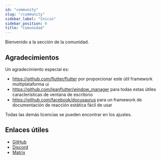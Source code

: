 ```yaml
---
id: "community"
slug: "/community"
sidebar_label: "Inicio"
sidebar_position: 0
title: "Comunidad"
---
```


Bienvenido a la sección de la comunidad.

## Agradecimientos

Un agradecimiento especial es:

* <https://github.com/flutter/flutter> por proporcionar este útil framework multiplataforma ui
* <https://github.com/leanflutter/window_manager> para todas estas útiles características de ventana de escritorio
* <https://github.com/facebook/docusaurus> para un framework de documentación de reacción estática fácil de usar

Todas las demás licencias se pueden encontrar en los ajustes.

## Enlaces útiles

* [GitHub](https://github.com/LinwoodCloud/Butterfly)
* [Discord](https://go.linwood.dev/discord)
* [Matrix](https://go.linwood.dev/matrix)

